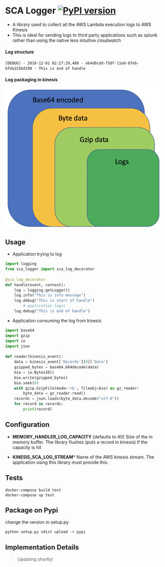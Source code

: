 

# SCA Logger [![PyPI version](https://badge.fury.io/py/sca_logger_python.svg)](https://badge.fury.io/py/sca_logger_python)
 
- A library used to collect all the AWS Lambda execution logs to AWS Kinesis
- This is ideal for sending logs to third party applications such as splunk rather than using the native less intuitive cloudwatch

#### Log structure
   `[DEBUG] - 2018-12-01 02:27:29,489 - eb4d0cdd-f50f-11e8-8feb-6fda225bd190 - This is end of handle`

#### Log packaging in kinesis
<img src="https://github.com/Tesla-SCA/sca_logger_python/blob/master/image.png" width="500" height="450">

## Usage
- Application trying to log

```python
import logging
from sca_logger import sca_log_decorator

@sca_log_decorator
def handle(event, context):
	log = logging.getLogger()
	log.info("This is info message")
	log.debug("This is start of handle")
		# application logic
	log.debug("This is end of handle")
```

- Application consuming the log from kinesis

```python
import base64
import gzip
import io
import json

def reader(kinesis_event):
    data = kinesis_event['Records'][0]['Data']
    gzipped_bytes = base64.b64decode(data)
    bio = io.BytesIO()
    bio.write(gzipped_bytes)
    bio.seek(0)
    with gzip.GzipFile(mode='rb', fileobj=bio) as gz_reader:
        byte_data = gz_reader.read()
    records = json.loads(byte_data.decode("utf-8"))
    for record in records:
        print(record)
```

## Configuration

  - **MEMORY_HANDLER_LOG_CAPACITY** (defaults to 40)
     Size of the in memory buffer. The library flushes (puts a record in kinesis) if the capacity is hit
	 
  - **KINESIS_SCA_LOG_STREAM***
     Name of the AWS kinesis stream. The application using this library must provide this.


## Tests

```shell
docker-compose build test
docker-compose up test
```

## Package on Pypi
change the version in setup.py
```shell
python setup.py sdist upload -r pypi
```
 

## Implementation Details
>  Updating shortly!
